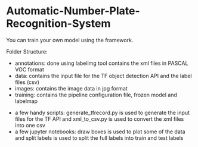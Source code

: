 # Automatic-Number-Plate-Recognition-System
You can train your own model using the framework.

Folder Structure:
+ annotations: done using labelimg tool contains the xml files in PASCAL VOC format
+ data: contains the input file for the TF object detection API and the label files (csv)
+ images: contains the image data in jpg format
+ training: contains the pipeline configuration file, frozen model and labelmap
- a few handy scripts: generate_tfrecord.py is used to generate the input files
for the TF API and xml_to_csv.py is used to convert the xml files into one csv
- a few jupyter notebooks: draw boxes is used to plot some of the data and
split labels is used to split the full labels into train and test labels
